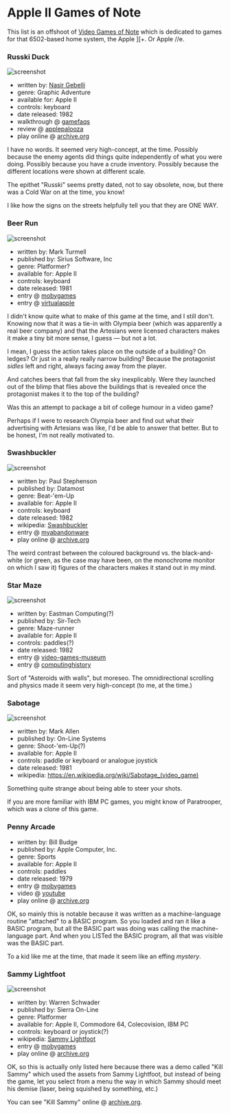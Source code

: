 Apple II Games of Note
======================

This list is an offshoot of [Video Games of Note](article/Video%20Games%20of%20Note.md)
which is dedicated to games for that 6502-based home system, the Apple ][+.  Or Apple //e.

### Russki Duck

![screenshot](http://www.platypuscomix.net/applepalooza/russki2.gif)

*   written by: [Nasir Gebelli](https://en.wikipedia.org/wiki/Nasir_Gebelli)
*   genre: Graphic Adventure
*   available for: Apple II
*   controls: keyboard
*   date released: 1982
*   walkthrough @ [gamefaqs](https://www.gamefaqs.com/appleii/580574-russki-duck/faqs)
*   review @ [applepalooza](http://www.platypuscomix.net/applepalooza/russkiduck.html)
*   play online @ [archive.org](https://archive.org/details/a2_Russki_Duck_1982_Gebelli_Software_cr_Mr._Xerox)

I have no words.  It seemed very high-concept, at the time.  Possibly because
the enemy agents did things quite independently of what you were doing.
Possibly because you have a crude inventory.  Possibly because the different
locations were shown at different scale.

The epithet "Russki" seems pretty dated, not to say obsolete, now, but there
was a Cold War on at the time, you know!

I like how the signs on the streets helpfully tell you that they are ONE WAY.

### Beer Run

![screenshot](http://www.mobygames.com/images/shots/s/819976-beer-run-apple-ii-screenshot-elevator-appears.jpg)

*   written by: Mark Turmell
*   published by: Sirius Software, Inc
*   genre: Platformer?
*   available for: Apple II
*   controls: keyboard
*   date released: 1981
*   entry @ [mobygames](http://www.mobygames.com/game/beer-run)
*   entry @ [virtualapple](http://www.virtualapple.org/beerrundisk.html)

I didn't know quite what to make of this game at the time, and I still don't.
Knowing now that it was a tie-in with Olympia beer (which was apparently a
real beer company) and that the Artesians were licensed characters makes it
make a tiny bit more sense, I guess — but not a lot.

I mean, I guess the action takes place on the outside of a building?  On ledges?
Or just in a really really narrow building?  Because the protagonist *sidles*
left and right, always facing away from the player.

And catches beers that fall from the sky inexplicably.  Were they launched out
of the blimp that flies above the buildings that is revealed once the protagonist
makes it to the top of the building?

Was this an attempt to package a bit of college humour in a video game?

Perhaps if I were to research Olympia beer and find out what their advertising
with Artesians was like, I'd be able to answer that better.  But to be honest,
I'm not really motivated to.

### Swashbuckler

![screenshot](http://www.myabandonware.com/media/screenshots/s/swashbuckler-bkh/thumbs/swashbuckler_2.png)

*   written by: Paul Stephenson
*   published by: Datamost
*   genre: Beat-'em-Up
*   available for: Apple II
*   controls: keyboard
*   date released: 1982
*   wikipedia: [Swashbuckler](https://en.wikipedia.org/wiki/Swashbuckler_(video_game))
*   entry @ [myabandonware](http://www.myabandonware.com/game/swashbuckler-7n4)
*   play online @ [archive.org](https://archive.org/details/a2_Swashbuckler_1982_Datamost)

The weird contrast between the coloured background vs. the black-and-white
(or green, as the case may have been, on the monochrome monitor on which I
saw it) figures of the characters makes it stand out in my mind.

### Star Maze

![screenshot](https://www.video-games-museum.com/en/screenshots/Apple%20II/3/13056-ingame-Star-Maze.png)

*   written by: Eastman Computing(?)
*   published by: Sir-Tech
*   genre: Maze-runner
*   available for: Apple II
*   controls: paddles(?)
*   date released: 1982
*   entry @ [video-games-museum](https://www.video-games-museum.com/en/game/Star-Maze/37/3/13056)
*   entry @ [computinghistory](http://www.computinghistory.org.uk/det/31821/Star-Maze/)

Sort of "Asteroids with walls", but moreseo.  The omnidirectional scrolling and physics
made it seem very high-concept (to me, at the time.)

### Sabotage

![screenshot](https://upload.wikimedia.org/wikipedia/en/6/65/Sabotage_computer_game.png)

*   written by: Mark Allen
*   published by: On-Line Systems
*   genre: Shoot-'em-Up(?)
*   available for: Apple II
*   controls: paddle or keyboard or analogue joystick
*   date released: 1981
*   wikipedia: https://en.wikipedia.org/wiki/Sabotage_(video_game)

Something quite strange about being able to steer your shots.

If you are more familiar with IBM PC games, you might know of
Paratrooper, which was a clone of this game.

### Penny Arcade

*   written by: Bill Budge
*   published by: Apple Computer, Inc.
*   genre: Sports
*   available for: Apple II
*   controls: paddles
*   date released: 1979
*   entry @ [mobygames](http://www.mobygames.com/game/apple2/apple-tapes-introductory-programs-for-the-apple-ii-plus)
*   video @ [youtube](https://www.youtube.com/watch?v=4h67eM0RAdM)
*   play online @ [archive.org](https://archive.org/details/a2_Penny_Arcade_1979_Apple)

OK, so mainly this is notable because it was written as a machine-language
routine "attached" to a BASIC program.  So you loaded and ran it like a BASIC
program, but all the BASIC part was doing was calling the machine-language
part.  And when you LISTed the BASIC program, all that was visible was
the BASIC part.

To a kid like me at the time, that made it seem like an effing *mystery*.

### Sammy Lightfoot

![screenshot](http://www.mobygames.com/images/shots/l/88587-sammy-lightfoot-apple-ii-screenshot-using-the-trampoline.gif)

*   written by: Warren Schwader
*   published by: Sierra On-Line
*   genre: Platformer
*   available for: Apple II, Commodore 64, Colecovision, IBM PC
*   controls: keyboard or joystick(?)
*   wikipedia: [Sammy Lightfoot](https://en.wikipedia.org/wiki/Sammy_Lightfoot)
*   entry @ [mobygames](http://www.mobygames.com/game/apple2/sammy-lightfoot)
*   play online @ [archive.org](https://archive.org/details/a2_Sammy_Lightfoot_1983_Sierra_cr_Mr._Krac_Man_o)

OK, so this is actually only listed here because there was a demo
called "Kill Sammy" which used the assets from Sammy Lightfoot, but
instead of being the game, let you select from a menu the way in
which Sammy should meet his demise (laser, being squished by something,
etc.)

You can see "Kill Sammy" online @ [archive.org](https://archive.org/details/a2_Kill_Sammy_19xx_Grue_The).
